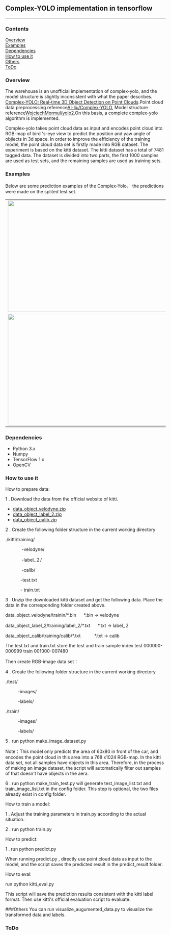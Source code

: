 ## Complex-YOLO  implementation in tensorflow
---
### Contents

[Overview](#overview)<br>[Examples](#examples)<br>[Dependencies](#dependencies)<br>[How to use it](#how-to-use-it)<br>[Others](#others)<br>[ToDo](#todo)

### Overview

The warehouse is an unofficial implementation of complex-yolo, and the model structure is slightly inconsistent with what the paper describes. [Complex-YOLO: Real-time 3D Object Detection on Point Clouds](https://arxiv.org/abs/1803.06199).Point cloud data preprocessing reference[AI-liu/Complex-YOLO](https://github.com/AI-liu/Complex-YOLO), Model structure reference[WojciechMormul/yolo2](https://github.com/WojciechMormul/yolo2).On this basis, a complete complex-yolo algorithm is implemented.

Complex-yolo takes point cloud data as input and encodes point cloud into RGB-map of bird 's-eye view to predict the position and yaw angle of objiects in 3d space.  In order to improve the efficiency of the training model, the point cloud data set is firstly made into RGB dataset.  The experiment is based on the kitti dataset. The kitti dataset has a total of 7481 tagged data. The dataset is divided into two parts, the first 1000 samples are used as test sets,  and the remaining samples are used as training sets.

### Examples

Below are some prediction examples of the Complex-Yolo， the predictions were made on  the splited test set.

| |  |
|---|---|
|<div align="center"><img src="https://github.com/wwooo/tensorflow_complex_yolo/blob/master/examples/1.png" width="500" height="350" /></div>|<div align="center"><img src="https://github.com/wwooo/tensorflow_complex_yolo/blob/master/examples/2.png" width="500" height="350" /></div> |
| <div align="center"><img src="https://github.com/wwooo/tensorflow_complex_yolo/blob/master/examples/3.png" width="500" height="350" /></div> |  <div align="center"><img src="https://github.com/wwooo/tensorflow_complex_yolo/blob/master/examples/4.png" width="500" height="350" /></div>  |

### Dependencies

* Python 3.x
* Numpy
* TensorFlow 1.x
* OpenCV

### How to use it

How to prepare data:

1 . Download the data from the official website of kitti.

* [data_object_velodyne.zip](http://www.cvlibs.net/download.php?file=data_object_velodyne.zip)
* [data_object_label_2.zip](http://www.cvlibs.net/download.php?file=data_object_label_2.zip)
* [data_object_calib.zip](http://www.cvlibs.net/download.php?file=data_object_calib.zip)

2 . Create the following folder structure in the current working directory

./kitti/training/

 &nbsp;&nbsp;&nbsp;&nbsp;&nbsp;&nbsp;&nbsp;&nbsp;&nbsp;&nbsp;&nbsp;&nbsp; -velodyne/

 &nbsp;&nbsp;&nbsp;&nbsp;&nbsp;&nbsp;&nbsp;&nbsp;&nbsp;&nbsp;&nbsp;&nbsp; -label_２/

 &nbsp;&nbsp;&nbsp;&nbsp;&nbsp;&nbsp;&nbsp;&nbsp;&nbsp;&nbsp;&nbsp;&nbsp; -calib/

 &nbsp;&nbsp;&nbsp;&nbsp;&nbsp;&nbsp;&nbsp;&nbsp;&nbsp;&nbsp;&nbsp;&nbsp;-test.txt

 &nbsp;&nbsp;&nbsp;&nbsp;&nbsp;&nbsp;&nbsp;&nbsp;&nbsp;&nbsp;&nbsp;&nbsp;- train.txt
                         
 3 . Unzip the downloaded kitti dataset and get the following data. Place the data in the corresponding folder created above.
         
data_object_velodyne/trainin/\*.bin&nbsp;&nbsp;&nbsp;&nbsp;&nbsp;&nbsp;\*.bin ->  velodyne

data_object_label_2/training/label_2/\*.txt &nbsp;&nbsp;&nbsp;&nbsp;&nbsp;\*.txt -> label_２

data_object_calib/training/calib/\*.txt&nbsp;&nbsp;&nbsp;&nbsp;&nbsp;&nbsp;&nbsp;&nbsp;&nbsp;&nbsp;&nbsp;\*.txt -> calib

The test.txt and train.txt store the test and train sample index
test 	000000-000999
train 	001000-007480
 
Then create  RGB-image data set：
 
4 . Create the following folder structure in the current working directory

./test/

&nbsp;&nbsp;&nbsp;&nbsp;&nbsp;&nbsp;&nbsp;&nbsp;&nbsp;&nbsp;-images/

&nbsp;&nbsp;&nbsp;&nbsp;&nbsp;&nbsp;&nbsp;&nbsp;&nbsp;&nbsp;-labels/
           
 ./train/

&nbsp;&nbsp;&nbsp;&nbsp;&nbsp;&nbsp;&nbsp;&nbsp;&nbsp;&nbsp;-images/

&nbsp;&nbsp;&nbsp;&nbsp;&nbsp;&nbsp;&nbsp;&nbsp;&nbsp;&nbsp;-labels/

5 . run python make_image_dataset.py

 Note：This model only predicts the area of 60x80 in front of the car, and encodes the point cloud in this area into a 768 x1024 RGB-map. In the kitti data set, not all samples have objects in this area. Therefore, in the process of making an image dataset, the script will automatically filter out  samples of that doesn't  have objects  in the aera.
      
6 . run python make_train_test.py  will generate test_image_list.txt  and train_image_list.txt in the config folder.  This step is optional, the two  files already exist in config folder.
                        
How to train a model:

1 .  Adjust the training parameters in train.py according to the actual  situation.

2 .   run python train.py

How to predict:

1 . run python predict.py

When running predict.py , directly use point cloud data as input to the model, and the script saves the predicted result in the predict_result folder.

How to eval:

run python kitti_eval.py

This script will save the prediction results consistent with the kitti label format. Then use kitti's official evaluation script to evaluate.

###Others
You can run  visualize_augumented_data.py to visualize the transformed  data and labels.
### ToDo

